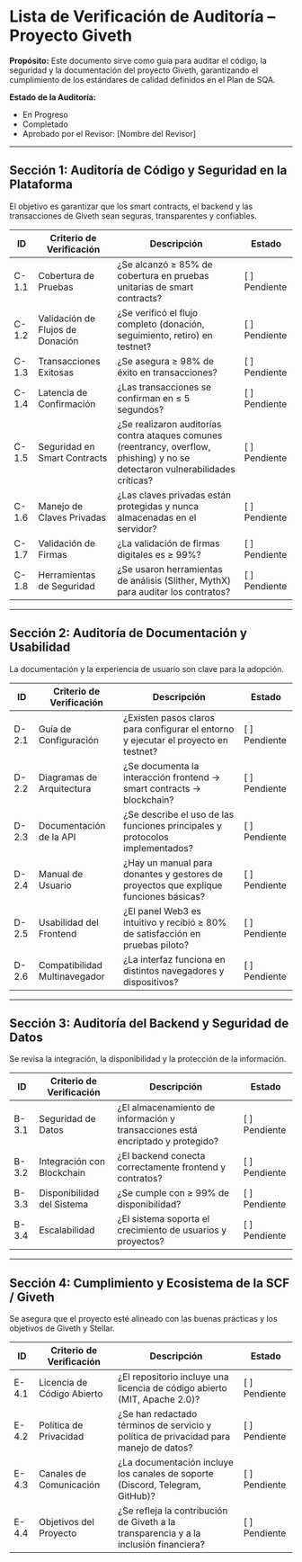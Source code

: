 # Lista de Verificación de Auditoría – Proyecto Giveth

**Propósito:** Este documento sirve como guía para auditar el código, la seguridad y la documentación del proyecto Giveth, garantizando el cumplimiento de los estándares de calidad definidos en el Plan de SQA.  

**Estado de la Auditoría:**
- En Progreso
- Completado
- Aprobado por el Revisor: [Nombre del Revisor]

---

## Sección 1: Auditoría de Código y Seguridad en la Plataforma
El objetivo es garantizar que los smart contracts, el backend y las transacciones de Giveth sean seguras, transparentes y confiables.

| ID    | Criterio de Verificación             | Descripción                                                                                     | Estado     |
|-------|--------------------------------------|-------------------------------------------------------------------------------------------------|------------|
| C-1.1 | Cobertura de Pruebas                 | ¿Se alcanzó ≥ 85% de cobertura en pruebas unitarias de smart contracts?                        | [ ] Pendiente |
| C-1.2 | Validación de Flujos de Donación     | ¿Se verificó el flujo completo (donación, seguimiento, retiro) en testnet?                    | [ ] Pendiente |
| C-1.3 | Transacciones Exitosas                | ¿Se asegura ≥ 98% de éxito en transacciones?                                                  | [ ] Pendiente |
| C-1.4 | Latencia de Confirmación              | ¿Las transacciones se confirman en ≤ 5 segundos?                                              | [ ] Pendiente |
| C-1.5 | Seguridad en Smart Contracts          | ¿Se realizaron auditorías contra ataques comunes (reentrancy, overflow, phishing) y no se detectaron vulnerabilidades críticas? | [ ] Pendiente |
| C-1.6 | Manejo de Claves Privadas            | ¿Las claves privadas están protegidas y nunca almacenadas en el servidor?                      | [ ] Pendiente |
| C-1.7 | Validación de Firmas                  | ¿La validación de firmas digitales es ≥ 99%?                                                  | [ ] Pendiente |
| C-1.8 | Herramientas de Seguridad             | ¿Se usaron herramientas de análisis (Slither, MythX) para auditar los contratos?              | [ ] Pendiente |

---

## Sección 2: Auditoría de Documentación y Usabilidad
La documentación y la experiencia de usuario son clave para la adopción.

| ID    | Criterio de Verificación             | Descripción                                                                                     | Estado     |
|-------|--------------------------------------|-------------------------------------------------------------------------------------------------|------------|
| D-2.1 | Guía de Configuración                | ¿Existen pasos claros para configurar el entorno y ejecutar el proyecto en testnet?           | [ ] Pendiente |
| D-2.2 | Diagramas de Arquitectura            | ¿Se documenta la interacción frontend → smart contracts → blockchain?                         | [ ] Pendiente |
| D-2.3 | Documentación de la API              | ¿Se describe el uso de las funciones principales y protocolos implementados?                   | [ ] Pendiente |
| D-2.4 | Manual de Usuario                    | ¿Hay un manual para donantes y gestores de proyectos que explique funciones básicas?          | [ ] Pendiente |
| D-2.5 | Usabilidad del Frontend              | ¿El panel Web3 es intuitivo y recibió ≥ 80% de satisfacción en pruebas piloto?                | [ ] Pendiente |
| D-2.6 | Compatibilidad Multinavegador        | ¿La interfaz funciona en distintos navegadores y dispositivos?                                 | [ ] Pendiente |

---

## Sección 3: Auditoría del Backend y Seguridad de Datos
Se revisa la integración, la disponibilidad y la protección de la información.

| ID    | Criterio de Verificación             | Descripción                                                                                     | Estado     |
|-------|--------------------------------------|-------------------------------------------------------------------------------------------------|------------|
| B-3.1 | Seguridad de Datos                   | ¿El almacenamiento de información y transacciones está encriptado y protegido?                | [ ] Pendiente |
| B-3.2 | Integración con Blockchain           | ¿El backend conecta correctamente frontend y contratos?                                        | [ ] Pendiente |
| B-3.3 | Disponibilidad del Sistema           | ¿Se cumple con ≥ 99% de disponibilidad?                                                        | [ ] Pendiente |
| B-3.4 | Escalabilidad                       | ¿El sistema soporta el crecimiento de usuarios y proyectos?                                    | [ ] Pendiente |

---

## Sección 4: Cumplimiento y Ecosistema de la SCF / Giveth
Se asegura que el proyecto esté alineado con las buenas prácticas y los objetivos de Giveth y Stellar.

| ID    | Criterio de Verificación             | Descripción                                                                                     | Estado     |
|-------|--------------------------------------|-------------------------------------------------------------------------------------------------|------------|
| E-4.1 | Licencia de Código Abierto           | ¿El repositorio incluye una licencia de código abierto (MIT, Apache 2.0)?                     | [ ] Pendiente |
| E-4.2 | Política de Privacidad               | ¿Se han redactado términos de servicio y política de privacidad para manejo de datos?         | [ ] Pendiente |
| E-4.3 | Canales de Comunicación              | ¿La documentación incluye los canales de soporte (Discord, Telegram, GitHub)?                 | [ ] Pendiente |
| E-4.4 | Objetivos del Proyecto               | ¿Se refleja la contribución de Giveth a la transparencia y a la inclusión financiera?         | [ ] Pendiente |
